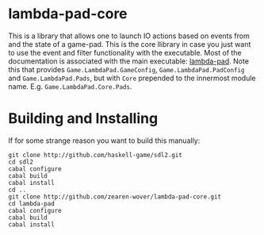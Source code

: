 # lambda-pad-core

This is a library that allows one to launch IO actions based on events from and
the state of a game-pad.  This is the core llibrary in case you just want to use
the event and filter functionality with the executable.  Most of the
documentation is associated with the main executable:
[lambda-pad](https://github.com/zearen-wover/lambda-pad).  Note this that
provides `Game.LambdaPad.GameConfig`, `Game.LambdaPad.PadConfig` and
`Game.LambdaPad.Pads`, but with `Core` prepended to the innermost module name.
E.g. `Game.LambdaPad.Core.Pads`.

# Building and Installing

If for some strange reason you want to build this manually:

    git clone http://github.com/haskell-game/sdl2.git
    cd sdl2
    cabal configure
    cabal build
    cabal install
    cd ..
    git clone http://github.com/zearen-wover/lambda-pad-core.git
    cd lambda-pad
    cabal configure
    cabal build
    cabal install
